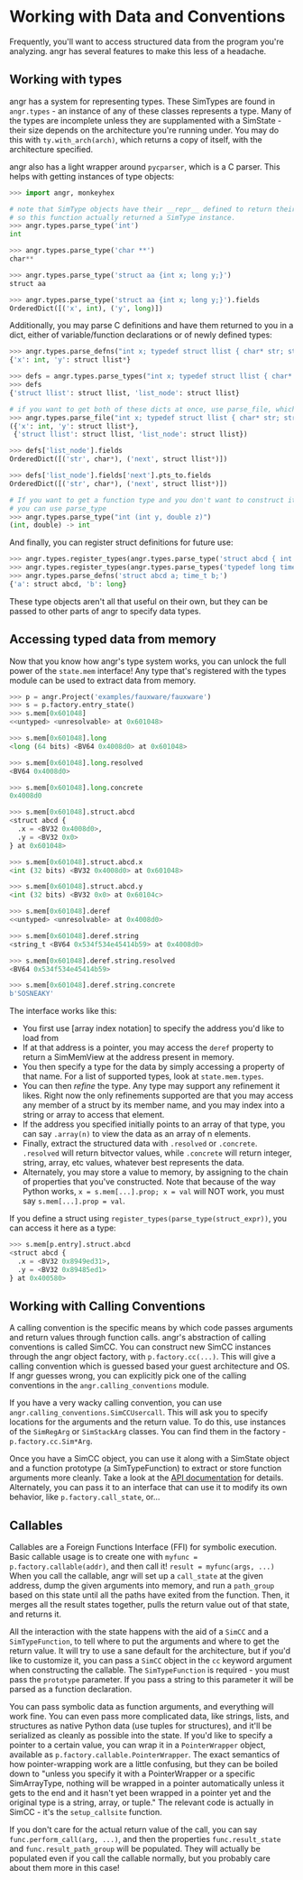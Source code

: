 Working with Data and Conventions
=================================

Frequently, you'll want to access structured data from the program you're analyzing.
angr has several features to make this less of a headache.

## Working with types

angr has a system for representing types.
These SimTypes are found in `angr.types` - an instance of any of these classes represents a type.
Many of the types are incomplete unless they are supplamented with a SimState - their size depends on the architecture you're running under.
You may do this with `ty.with_arch(arch)`, which returns a copy of itself, with the architecture specified.

angr also has a light wrapper around `pycparser`, which is a C parser.
This helps with getting instances of type objects:

```python
>>> import angr, monkeyhex

# note that SimType objects have their __repr__ defined to return their c type name,
# so this function actually returned a SimType instance.
>>> angr.types.parse_type('int')
int

>>> angr.types.parse_type('char **')
char**

>>> angr.types.parse_type('struct aa {int x; long y;}')
struct aa

>>> angr.types.parse_type('struct aa {int x; long y;}').fields
OrderedDict([('x', int), ('y', long)])
```

Additionally, you may parse C definitions and have them returned to you in a dict, either of variable/function declarations or of newly defined types:

```python
>>> angr.types.parse_defns("int x; typedef struct llist { char* str; struct llist *next; } list_node; list_node *y;")
{'x': int, 'y': struct llist*}

>>> defs = angr.types.parse_types("int x; typedef struct llist { char* str; struct llist *next; } list_node; list_node *y;")
>>> defs
{'struct llist': struct llist, 'list_node': struct llist}

# if you want to get both of these dicts at once, use parse_file, which returns both in a tuple.
>>> angr.types.parse_file("int x; typedef struct llist { char* str; struct llist *next; } list_node; list_node *y;")
({'x': int, 'y': struct llist*},
 {'struct llist': struct llist, 'list_node': struct llist})

>>> defs['list_node'].fields
OrderedDict([('str', char*), ('next', struct llist*)])

>>> defs['list_node'].fields['next'].pts_to.fields
OrderedDict([('str', char*), ('next', struct llist*)])

# If you want to get a function type and you don't want to construct it manually,
# you can use parse_type
>>> angr.types.parse_type("int (int y, double z)")
(int, double) -> int
```

And finally, you can register struct definitions for future use:

```python
>>> angr.types.register_types(angr.types.parse_type('struct abcd { int x; int y; }'))
>>> angr.types.register_types(angr.types.parse_types('typedef long time_t;'))
>>> angr.types.parse_defns('struct abcd a; time_t b;')
{'a': struct abcd, 'b': long}
```

These type objects aren't all that useful on their own, but they can be passed to other parts of angr to specify data types.

## Accessing typed data from memory

Now that you know how angr's type system works, you can unlock the full power of the `state.mem` interface!
Any type that's registered with the types module can be used to extract data from memory.

```python
>>> p = angr.Project('examples/fauxware/fauxware')
>>> s = p.factory.entry_state()
>>> s.mem[0x601048]
<<untyped> <unresolvable> at 0x601048>

>>> s.mem[0x601048].long
<long (64 bits) <BV64 0x4008d0> at 0x601048>

>>> s.mem[0x601048].long.resolved
<BV64 0x4008d0>

>>> s.mem[0x601048].long.concrete
0x4008d0

>>> s.mem[0x601048].struct.abcd
<struct abcd {
  .x = <BV32 0x4008d0>,
  .y = <BV32 0x0>
} at 0x601048>

>>> s.mem[0x601048].struct.abcd.x
<int (32 bits) <BV32 0x4008d0> at 0x601048>

>>> s.mem[0x601048].struct.abcd.y
<int (32 bits) <BV32 0x0> at 0x60104c>

>>> s.mem[0x601048].deref
<<untyped> <unresolvable> at 0x4008d0>

>>> s.mem[0x601048].deref.string
<string_t <BV64 0x534f534e45414b59> at 0x4008d0>

>>> s.mem[0x601048].deref.string.resolved
<BV64 0x534f534e45414b59>

>>> s.mem[0x601048].deref.string.concrete
b'SOSNEAKY'
```

The interface works like this:

- You first use [array index notation] to specify the address you'd like to load from
- If at that address is a pointer, you may access the `deref` property to return a SimMemView at the address present in memory.
- You then specify a type for the data by simply accessing a property of that name.
  For a list of supported types, look at `state.mem.types`.
- You can then _refine_ the type. Any type may support any refinement it likes.
  Right now the only refinements supported are that you may access any member of a struct by its member name, and you may index into a string or array to access that element.
- If the address you specified initially points to an array of that type, you can say `.array(n)` to view the data as an array of n elements.
- Finally, extract the structured data with `.resolved` or `.concrete`.
  `.resolved` will return bitvector values, while `.concrete` will return integer, string, array, etc values, whatever best represents the data.
- Alternately, you may store a value to memory, by assigning to the chain of properties that you've constructed.
  Note that because of the way Python works, `x = s.mem[...].prop; x = val` will NOT work, you must say `s.mem[...].prop = val`.

If you define a struct using `register_types(parse_type(struct_expr))`, you can access it here as a type:

```python
>>> s.mem[p.entry].struct.abcd
<struct abcd {
  .x = <BV32 0x8949ed31>,
  .y = <BV32 0x89485ed1>
} at 0x400580>
```

## Working with Calling Conventions

A calling convention is the specific means by which code passes arguments and return values through function calls.
angr's abstraction of calling conventions is called SimCC.
You can construct new SimCC instances through the angr object factory, with `p.factory.cc(...)`.
This will give a calling convention which is guessed based your guest architecture and OS.
If angr guesses wrong, you can explicitly pick one of the calling conventions in the `angr.calling_conventions` module.

If you have a very wacky calling convention, you can use `angr.calling_conventions.SimCCUsercall`.
This will ask you to specify locations for the arguments and the return value.
To do this, use instances of the `SimRegArg` or `SimStackArg` classes.
You can find them in the factory - `p.factory.cc.Sim*Arg`.

Once you have a SimCC object, you can use it along with a SimState object and a function prototype (a SimTypeFunction) to extract or store function arguments more cleanly.
Take a look at the [API documentation](http://angr.io/api-doc/angr.html#angr.calling_conventions.SimCC) for details.
Alternately, you can pass it to an interface that can use it to modify its own behavior, like `p.factory.call_state`, or...

## Callables

<a name=callables></a>

Callables are a Foreign Functions Interface (FFI) for symbolic execution.
Basic callable usage is to create one with `myfunc = p.factory.callable(addr)`, and then call it! `result = myfunc(args, ...)`
When you call the callable, angr will set up a `call_state` at the given address, dump the given arguments into memory, and run a `path_group` based on this state until all the paths have exited from the function.
Then, it merges all the result states together, pulls the return value out of that state, and returns it.

All the interaction with the state happens with the aid of a `SimCC` and a `SimTypeFunction`, to tell where to put the arguments and where to get the return value.
It will try to use a sane default for the architecture, but if you'd like to customize it, you can pass a `SimCC` object in the `cc` keyword argument when constructing the callable.
The `SimTypeFunction` is required - you must pass the `prototype` parameter.
If you pass a string to this parameter it will be parsed as a function declaration.

You can pass symbolic data as function arguments, and everything will work fine.
You can even pass more complicated data, like strings, lists, and structures as native Python data (use tuples for structures), and it'll be serialized as cleanly as possible into the state.
If you'd like to specify a pointer to a certain value, you can wrap it in a `PointerWrapper` object, available as `p.factory.callable.PointerWrapper`.
The exact semantics of how pointer-wrapping work are a little confusing, but they can be boiled down to "unless you specify it with a PointerWrapper or a specific SimArrayType, nothing will be wrapped in a pointer automatically unless it gets to the end and it hasn't yet been wrapped in a pointer yet and the original type is a string, array, or tuple."
The relevant code is actually in SimCC - it's the `setup_callsite` function.

If you don't care for the actual return value of the call, you can say `func.perform_call(arg, ...)`, and then the properties `func.result_state` and `func.result_path_group` will be populated.
They will actually be populated even if you call the callable normally, but you probably care about them more in this case!
